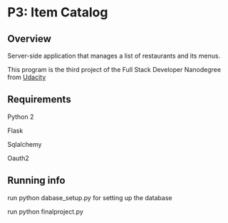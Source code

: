 # P3: Item Catalog

## Overview

Server-side application that manages a list of restaurants and its menus.

This program is the third project of the Full Stack Developer Nanodegree from [Udacity](https://www.udacity.com/)


## Requirements

Python 2

Flask

Sqlalchemy 

Oauth2


## Running info

run python dabase_setup.py for setting up the database

run python finalproject.py